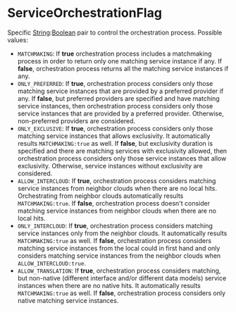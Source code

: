 # ServiceOrchestrationFlag

Specific [String](../primitives.md#string):[Boolean](../primitives.md#boolean) pair to control the orchestration process. Possible values:

- `MATCHMAKING`: If **true** orchestration process includes a matchmaking process in order to return only one matching service instance if any. If **false**, orchestration process returns all the matching service instances if any.
- `ONLY_PREFERRED`: If **true**, orchestration process considers only those matching service instances that are provided by a preferred provider if any. If **false**, but preferred providers are specified and have matching service instances, then orchestration process considers only those service instances that are provided by a preferred provider. Otherwise, non-preferred providers are considered.
- `ONLY_EXCLUSIVE`: If **true**, orchestration process considers only those matching service instances that allows exclusivity. It automatically results `MATCHMAKING:true` as well. If **false**, but exclusivity duration is specified and there are matching services with exclusivity allowed, then orchestration process considers only those service instances that allow exclusivity. Otherwise, service instances without exclusivity are considered.
- `ALLOW_INTERCLOUD`: If **true**, orchestration process considers matching service instances from neighbor clouds when there are no local hits. Orchestrating from neighbor clouds automatically results `MATCHMAKING:true`. If **false**, orchestration process doesn't consider matching service instances from neighbor clouds when there are no local hits.
- `ONLY_INTERCLOUD`: If **true**, orchestration process considers matching service instances only from the neighbor clouds. It automatically results `MATCHMAKING:true` as well. If **false**, orchestration process considers matching service instances from the local could in first hand and only considers matching service instances from the neighbor clouds when `ALLOW_INTERCLOUD:true`.
- `ALLOW_TRANSLATION`: If **true**, orchestration process considers matching, but non-native (different interface and/or different data models) service instances when there are no native hits. It automatically results `MATCHMAKING:true` as well. If **false**, orchestration process considers only native matching service instances.